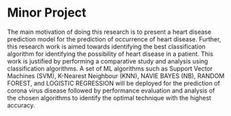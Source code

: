 # Minor Project
The main motivation of doing this research is to present a heart disease prediction model for the prediction of occurrence of heart disease. Further, this research work 
is aimed towards identifying the best classification algorithm for identifying the possibility of heart disease in a patient. This work is justified by performing a 
comparative study and analysis using classification algorithms. 
A set of ML algorithms such as Support Vector Machines (SVM), K-Nearest Neighbour (KNN), NAVIE BAYES (NB), RANDOM FOREST, and LOGISTIC REGRESSION will be deployed 
for the prediction of corona virus disease followed by performance evaluation and analysis of the chosen algorithms to identify the optimal technique with the 
highest accuracy.
